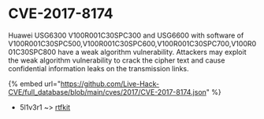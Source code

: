 # CVE-2017-8174

Huawei USG6300 V100R001C30SPC300 and USG6600 with software of V100R001C30SPC500,V100R001C30SPC600,V100R001C30SPC700,V100R001C30SPC800 have a weak algorithm vulnerability. Attackers may exploit the weak algorithm vulnerability to crack the cipher text and cause confidential information leaks on the transmission links.

{% embed url="https://github.com/Live-Hack-CVE/full_database/blob/main/cves/2017/CVE-2017-8174.json" %}


* 5l1v3r1 ~> [rtfkit](https://zeste.alice-snow.ru/2017/database/cve-2017-8174/rtfkit-5l1v3r1)